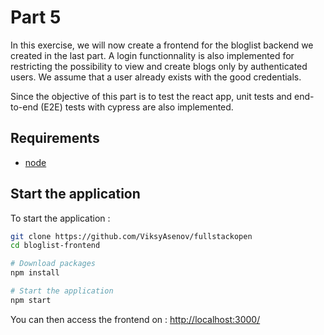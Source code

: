# Part 5

In this exercise, we will now create a frontend for the bloglist backend we created in the last part. A login functionnality is also implemented for restricting the possibility to view and create blogs only by authenticated users. We assume that a user already exists with the good credentials.

Since the objective of this part is to test the react app, unit tests and end-to-end (E2E) tests with cypress are also implemented.

## Requirements
* [node](https://nodejs.org/en/download/)


## Start the application

To start the application :

```bash
git clone https://github.com/ViksyAsenov/fullstackopen
cd bloglist-frontend

# Download packages
npm install

# Start the application
npm start
```

You can then access the frontend on : [http://localhost:3000/](http://localhost:3000/)

